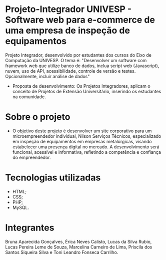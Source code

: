 # Projeto-Integrador UNIVESP - Software web para e-commerce de uma empresa de inspeção de equipamentos 
Projeto Integrador, desenvolvido por estudantes dos cursos do Eixo de Computação da UNIVESP. O tema é: "Desenvolver um software com framework web que utilize banco de dados, inclua script web (Javascript), nuvem, uso de API, acessibilidade, controle de versão e testes. Opcionalmente, incluir análise de dados"
- Proposta de desenvolvimento: Os Projetos Integradores, aplicam o conceito de Projetos de Extensão Universitário, inserindo os estudantes na comunidade.

# Sobre o projeto
- O objetivo deste projeto é desenvolver um site corporativo para um microempreendedor individual, Nilson Serviços Técnicos, especializado em inspeção de equipamentos em empresas metalúrgicas, visando estabelecer uma presença digital no mercado. A desenvolvimento será funcional, acessível e informativa, refletindo a competência e confiança do empreendedor.

# Tecnologias utilizadas
- HTML;
- CSS;
- PHP;
- MySQL.

# Integrantes 
Bruna Aparecida Gonçalves, Érica Neves Calisto, Lucas da Silva Rubio, Lucas Pereira Leme de Souza, Marcelina Carneiro de Lima, Priscila dos Santos Siqueira Silva e Toni Leandro Fonseca Carrilho.
